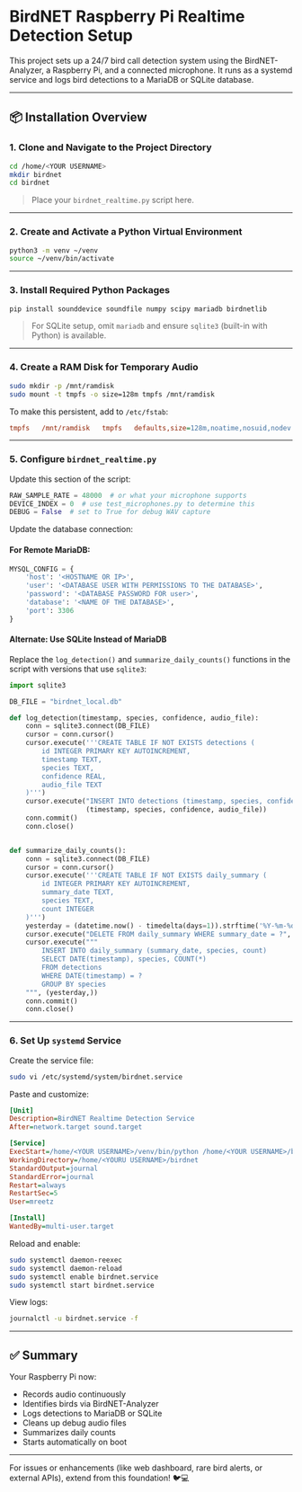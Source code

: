 # BirdNET Raspberry Pi Realtime Detection Setup

This project sets up a 24/7 bird call detection system using the BirdNET-Analyzer, a Raspberry Pi, and a connected microphone. It runs as a systemd service and logs bird detections to a MariaDB or SQLite database.

---

## 📦 Installation Overview

### 1. Clone and Navigate to the Project Directory

```bash
cd /home/<YOUR USERNAME>
mkdir birdnet
cd birdnet
```

> Place your `birdnet_realtime.py` script here.

---

### 2. Create and Activate a Python Virtual Environment

```bash
python3 -m venv ~/venv
source ~/venv/bin/activate
```

---

### 3. Install Required Python Packages

```bash
pip install sounddevice soundfile numpy scipy mariadb birdnetlib
```

> For SQLite setup, omit `mariadb` and ensure `sqlite3` (built-in with Python) is available.

---

### 4. Create a RAM Disk for Temporary Audio

```bash
sudo mkdir -p /mnt/ramdisk
sudo mount -t tmpfs -o size=128m tmpfs /mnt/ramdisk
```

To make this persistent, add to `/etc/fstab`:

```ini
tmpfs   /mnt/ramdisk   tmpfs   defaults,size=128m,noatime,nosuid,nodev   0   0
```

---

### 5. Configure `birdnet_realtime.py`

Update this section of the script:

```python
RAW_SAMPLE_RATE = 48000  # or what your microphone supports
DEVICE_INDEX = 0  # use test_microphones.py to determine this
DEBUG = False  # set to True for debug WAV capture
```

Update the database connection:

#### For Remote MariaDB:
```python
MYSQL_CONFIG = {
    'host': '<HOSTNAME OR IP>',
    'user': '<DATABASE USER WITH PERMISSIONS TO THE DATABASE>',
    'password': '<DATABASE PASSWORD FOR user>',
    'database': '<NAME OF THE DATABASE>',
    'port': 3306
}
```

#### Alternate: Use SQLite Instead of MariaDB

Replace the `log_detection()` and `summarize_daily_counts()` functions in the script with versions that use `sqlite3`:

```python
import sqlite3

DB_FILE = "birdnet_local.db"

def log_detection(timestamp, species, confidence, audio_file):
    conn = sqlite3.connect(DB_FILE)
    cursor = conn.cursor()
    cursor.execute('''CREATE TABLE IF NOT EXISTS detections (
        id INTEGER PRIMARY KEY AUTOINCREMENT,
        timestamp TEXT,
        species TEXT,
        confidence REAL,
        audio_file TEXT
    )''')
    cursor.execute("INSERT INTO detections (timestamp, species, confidence, audio_file) VALUES (?, ?, ?, ?)",
                   (timestamp, species, confidence, audio_file))
    conn.commit()
    conn.close()


def summarize_daily_counts():
    conn = sqlite3.connect(DB_FILE)
    cursor = conn.cursor()
    cursor.execute('''CREATE TABLE IF NOT EXISTS daily_summary (
        id INTEGER PRIMARY KEY AUTOINCREMENT,
        summary_date TEXT,
        species TEXT,
        count INTEGER
    )''')
    yesterday = (datetime.now() - timedelta(days=1)).strftime('%Y-%m-%d')
    cursor.execute("DELETE FROM daily_summary WHERE summary_date = ?", (yesterday,))
    cursor.execute("""
        INSERT INTO daily_summary (summary_date, species, count)
        SELECT DATE(timestamp), species, COUNT(*)
        FROM detections
        WHERE DATE(timestamp) = ?
        GROUP BY species
    """, (yesterday,))
    conn.commit()
    conn.close()
```

---

### 6. Set Up `systemd` Service

Create the service file:

```bash
sudo vi /etc/systemd/system/birdnet.service
```

Paste and customize:

```ini
[Unit]
Description=BirdNET Realtime Detection Service
After=network.target sound.target

[Service]
ExecStart=/home/<YOUR USERNAME>/venv/bin/python /home/<YOUR USERNAME>/birdnet/birdnet_realtime.py
WorkingDirectory=/home/<YOURU USERNAME>/birdnet
StandardOutput=journal
StandardError=journal
Restart=always
RestartSec=5
User=mreetz

[Install]
WantedBy=multi-user.target
```

Reload and enable:

```bash
sudo systemctl daemon-reexec
sudo systemctl daemon-reload
sudo systemctl enable birdnet.service
sudo systemctl start birdnet.service
```

View logs:
```bash
journalctl -u birdnet.service -f
```

---

## ✅ Summary

Your Raspberry Pi now:
- Records audio continuously
- Identifies birds via BirdNET-Analyzer
- Logs detections to MariaDB or SQLite
- Cleans up debug audio files
- Summarizes daily counts
- Starts automatically on boot

---

For issues or enhancements (like web dashboard, rare bird alerts, or external APIs), extend from this foundation! 🐦💻
